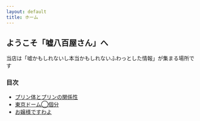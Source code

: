 ```yaml
---
layout: default
title: ホーム
---
```


## ようこそ「嘘八百屋さん」へ

当店は「嘘かもしれないし本当かもしれないふわっとした情報」が集まる場所です

### 目次
- [プリン体とプリンの関係性](articles/2025_10_26.md)
- [東京ドーム◯個分](articles/2025_10_27.md)
- [お嬢様ですわよ](articles/2025_10_28.md)


